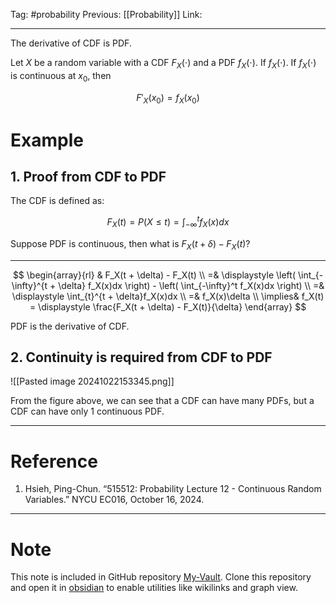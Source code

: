 Tag: #probability 
Previous: [[Probability]]
Link: 

---

The derivative of CDF is PDF.

Let $X$ be a random variable with a CDF $F_X(\cdot)$ and a PDF $f_X(\cdot)$. If $f_X(\cdot)$. If $f_X(\cdot)$ is continuous at $x_0$, then

$$
F'_X(x_0) = f_X(x_0)
$$

# Example

## 1. Proof from CDF to PDF

The CDF is defined as:

$$
F_X(t) = P(X\leq t) = \int_{-\infty}^t f_X(x)dx
$$

Suppose PDF is continuous, then what is $F_X(t + \delta) - F_X(t)$?

---

$$
\begin{array}{rl}
	& F_X(t + \delta) - F_X(t) \\
	=& \displaystyle
	\left(
		\int_{-\infty}^{t + \delta} f_X(x)dx
	\right) - 
	\left(
		\int_{-\infty}^t f_X(x)dx
	\right) \\
	=& \displaystyle
	\int_{t}^{t + \delta}f_X(x)dx \\
	=& f_X(x)\delta \\
	\implies& f_X(t) = \displaystyle \frac{F_X(t + \delta) - F_X(t)}{\delta}
\end{array}
$$

PDF is the derivative of CDF.

## 2. Continuity is required from CDF to PDF

![[Pasted image 20241022153345.png]]

From the figure above, we can see that a CDF can have many PDFs, but a CDF can have only 1 continuous PDF.

---

# Reference

1. Hsieh, Ping-Chun. “515512: Probability Lecture 12 - Continuous Random Variables.” NYCU EC016, October 16, 2024.

---

# Note

This note is included in GitHub repository [My-Vault](https://github.com/LittleD3092/My-Vault.git). Clone this repository and open it in [obsidian](https://obsidian.md/) to enable utilities like wikilinks and graph view.